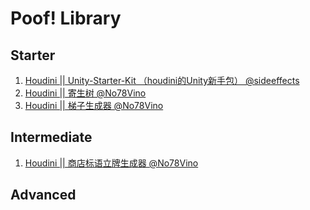 # Poof! Library
## Starter
1. [Houdini || Unity-Starter-Kit （houdini的Unity新手包）  @sideeffects](./Poof!Library/HE_Starter_Kit_Unity)
2. [Houdini || 寄生树 @No78Vino](./Poof!Library/Parasitic%20Tree)
3. [Houdini || 梯子生成器 @No78Vino](./Poof!Library/Ladder%20Maker)

## Intermediate
1. [Houdini || 商店标语立牌生成器 @No78Vino](./Poof!Library/Shop%20Slogan%20Board)

## Advanced
